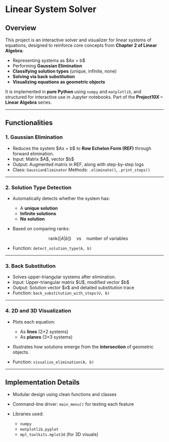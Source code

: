 # **Linear System Solver**

## Overview

This project is an interactive solver and visualizer for linear systems of equations, designed to reinforce core concepts from **Chapter 2 of Linear Algebra**:

* Representing systems as \$Ax = b\$
* Performing **Gaussian Elimination**
* **Classifying solution types** (unique, infinite, none)
* **Solving via back substitution**
* **Visualizing equations as geometric objects**

It is implemented in **pure Python** using `numpy` and `matplotlib`, and structured for interactive use in Jupyter notebooks. Part of the **Project10X – Linear Algebra** series.

---

## Functionalities

### 1. **Gaussian Elimination**

* Reduces the system \$Ax = b\$ to **Row Echelon Form (REF)** through forward elimination.
* Input: Matrix \$A\$, vector \$b\$
* Output: Augmented matrix in REF, along with step-by-step logs
* Class: `GaussianEliminator`
  Methods: `.eliminate()`, `.print_steps()`

---

### 2. **Solution Type Detection**

* Automatically detects whether the system has:

  * A **unique solution**
  * **Infinite solutions**
  * **No solution**

* Based on comparing ranks:

  $$
  \text{rank}([A|b]) \quad \text{vs} \quad \text{number of variables}
  $$

* Function: `detect_solution_type(A, b)`

---

### 3. **Back Substitution**

* Solves upper-triangular systems after elimination.
* Input: Upper-triangular matrix \$U\$, modified vector \$b\$
* Output: Solution vector \$x\$ and detailed substitution trace
* Function: `back_substitution_with_steps(U, b)`

---

### 4. **2D and 3D Visualization**

* Plots each equation:

  * As **lines** (2×2 systems)
  * As **planes** (3×3 systems)

* Illustrates how solutions emerge from the **intersection** of geometric objects.

* Function: `visualize_elimination(A, b)`

---

## Implementation Details

* Modular design using clean functions and classes
* Command-line driver: `main_menu()` for testing each feature
* Libraries used:

  * `numpy`
  * `matplotlib.pyplot`
  * `mpl_toolkits.mplot3d` (for 3D visuals)